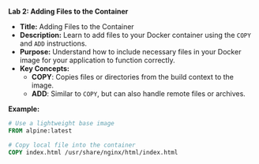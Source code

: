 **Lab 2: Adding Files to the Container**

- **Title:** Adding Files to the Container  
- **Description:** Learn to add files to your Docker container using the `COPY` and `ADD` instructions.  
- **Purpose:** Understand how to include necessary files in your Docker image for your application to function correctly.  
- **Key Concepts:**  
    - **COPY**: Copies files or directories from the build context to the image.  
    - **ADD**: Similar to `COPY`, but can also handle remote files or archives.

**Example:**
```Dockerfile
# Use a lightweight base image
FROM alpine:latest

# Copy local file into the container
COPY index.html /usr/share/nginx/html/index.html